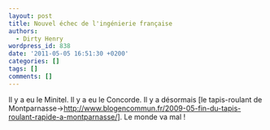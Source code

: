 ```yaml
---
layout: post
title: Nouvel échec de l'ingénierie française
authors:
  - Dirty Henry
wordpress_id: 838
date: '2011-05-05 16:51:30 +0200'
categories: []
tags: []
comments: []
---
```

Il y a eu le Minitel. Il y a eu le Concorde. Il y a désormais [le tapis-roulant de Montparnasse->http://www.blogencommun.fr/2009-05-fin-du-tapis-roulant-rapide-a-montparnasse/]. Le monde va mal !
